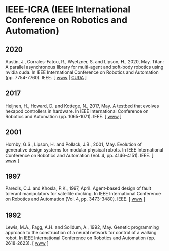 # IEEE-ICRA (IEEE International Conference on Robotics and Automation)

## 2020

Austin, J., Corrales-Fatou, R., Wyetzner, S. and Lipson, H., 2020, May. Titan: A parallel asynchronous library for multi-agent and soft-body robotics using nvidia cuda. In IEEE International Conference on Robotics and Automation (pp. 7754-7760). IEEE. [ [www](https://ieeexplore.ieee.org/abstract/document/9196808) | [CUDA](https://github.com/jacobaustin123/Titan) ]

## 2017

Heijnen, H., Howard, D. and Kottege, N., 2017, May. A testbed that evolves hexapod controllers in hardware. In IEEE International Conference on Robotics and Automation (pp. 1065-1071). IEEE. [ [www](https://ieeexplore.ieee.org/abstract/document/7989128) ]

## 2001

Hornby, G.S., Lipson, H. and Pollack, J.B., 2001, May. Evolution of generative design systems for modular physical robots. In IEEE International Conference on Robotics and Automation (Vol. 4, pp. 4146-4151). IEEE. [ [www](https://ieeexplore.ieee.org/abstract/document/933266) ]

## 1997

Paredis, C.J. and Khosla, P.K., 1997, April. Agent-based design of fault tolerant manipulators for satellite docking. In IEEE International Conference on Robotics and Automation (Vol. 4, pp. 3473-3480). IEEE. [ [www](https://ieeexplore.ieee.org/abstract/document/606873) ]

## 1992

Lewis, M.A., Fagg, A.H. and Solidum, A., 1992, May. Genetic programming approach to the construction of a neural network for control of a walking robot. In IEEE International Conference on Robotics and Automation (pp. 2618-2623). [ [www](https://ieeexplore.ieee.org/document/220047) ]
